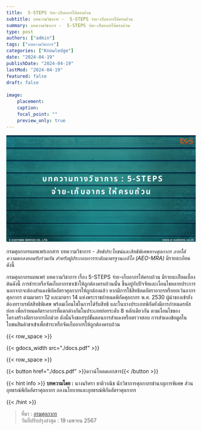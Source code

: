 ```yaml
---
title:  5-STEPS จ่าย-เก็บอากรให้ครบถ้วน
subtitle: บทความวิชาการ -  5-STEPS จ่าย-เก็บอากรให้ครบถ้วน
summary: บทความวิชาการ -  5-STEPS จ่าย-เก็บอากรให้ครบถ้วน
type: post
authors: ["admin"]
tags: ["บทความวิชาการ"]
categories: ["Knowledge"]
date: "2024-04-19"
publishDate: "2024-04-19"
lastMod: "2024-04-19"
featured: false
draft: false

image:
    placement:
    caption: 
    focal_point: ""
    preview_only: true
---
```


![](featured.png)

กรมศุลกากรเผยแพร่เอกสาร บทความวิชาการ - *สิทธิประโยชน์และสิทธิพิเศษทางศุลกากร ภายใต้ความตกลงยอมรับร่วมกัน สำหรับผู้ประกอบการระดับมาตรฐานเออีโอ (AEO-MRA)*  มีรายละเอียดดังนี้

กรมศุลกากรเผยแพร่ บทความวิชาการ เรื่อง  5-STEPS จ่าย-เก็บอากรให้ครบถ้วน มีรายละเอึียดเบื้องต้นดังนี้ การชำระหรือจัดเก็บอากรขาเข้าให้ถูกต้องครบถ้วนนั้น ขึ้นอยู่กับปัจจัยและเงื่อนไขหลายประการ นอกจากจะต้องสำแดงพิกัดอัตราศุลกากรให้ถูกต้องแล้ว หากมีการใช้สิทธิลดอัตราอากรหรือยกเว้นอากรศุลกากร ตามมาตรา  12 และมาตรา  14 แห่งพระราชกำหนดพิกัดศุลกากร พ.ศ. 2530 ผู้นำของเข้ายังต้องทราบรหัสสิทธิพิเศษ พร้อมเงื่อนไขในการได้รับสิทธิ และในบางประเภทพิกัดยังมีการกำหนดรหัสย่อย เพื่อกำหนดอัตราอากรที่แตกต่างกันในประเภทย่อยระดับ  8 หลักเดียวกัน ตามเงื่อนไขของโครงสร้างอัตราอากรอีกด้วย ดังนั้นจึงขอสรุปขั้นตอนการสำแดงหรือตรวจสอบ    การสำแดงข้อมูลในใบขนสินค้าขาเข้าเพื่อชำระหรือจัดเก็บอากรให้ถูกต้องครบถ้วน 


{{< row_space >}}

{{< gdocs_width src="./docs.pdf" >}}

{{< row_space >}}




{{< button href="./docs.pdf" >}}ดาวน์โหลดเอกสาร{{< /button >}}

{{< hint info >}}
**บทความโดย :** นางนริศรา ชาติวาณิช นักวิชาการศุลกากรชำนาญการพิเศษ ส่วนอุทธรณ์พิกัดอัตราศุลกากร กองนโยบายและอุทธรณ์พิกัดอัตราศุลกากร

{{< /hint >}}

> ที่มา : [กรมศุลกากร](https://www.customs.go.th/cont_strc_simple_with_date.php?current_id=14232a32404f505f4a464b4c464b4a)  
> วันที่ปรับปรุงล่าสุด : 19 เมษายน 2567
